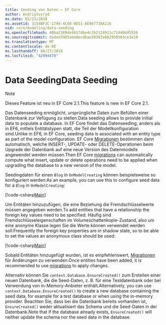 ```yaml
---
title: Seeding von Daten – EF Core
author: AndriySvyryd
ms.date: 02/23/2018
ms.assetid: 3154BF3C-1749-4C60-8D51-AE86773AA116
uid: core/modeling/data-seeding
ms.openlocfilehash: 48ba2389de4b57dbe4c2b2124911c71440d45556
ms.sourcegitcommit: dadee5905ada9ecdbae28363a682950383ce3e10
ms.translationtype: MT
ms.contentlocale: de-DE
ms.lasthandoff: 08/27/2018
ms.locfileid: "42994478"
---
```

# <a name="data-seeding"></a><span data-ttu-id="be9ed-102">Data Seeding</span><span class="sxs-lookup"><span data-stu-id="be9ed-102">Data Seeding</span></span>

> [!NOTE]  
> <span data-ttu-id="be9ed-103">Dieses Feature ist neu in EF Core 2.1.</span><span class="sxs-lookup"><span data-stu-id="be9ed-103">This feature is new in EF Core 2.1.</span></span>

<span data-ttu-id="be9ed-104">Das Datenseeding ermöglicht, ursprüngliche Daten zum Befüllen einer Datenbank zur Vefügung zu stellen.</span><span class="sxs-lookup"><span data-stu-id="be9ed-104">Data seeding allows to provide initial data to populate a database.</span></span> <span data-ttu-id="be9ed-105">In EF Core findet das Datenseeding, anders als in EF6, mittels Entitätstypen statt, die Teil der Modellkonfiguration sind.</span><span class="sxs-lookup"><span data-stu-id="be9ed-105">Unlike in EF6, in EF Core, seeding data is associated with an entity type as part of the model configuration.</span></span> <span data-ttu-id="be9ed-106">EF Core [Migrationen](xref:core/managing-schemas/migrations/index) bestimmen dann automatisch, welche INSERT-, UPDATE- oder DELETE-Operationen beim Upgrade der Datenbank auf eine neue Version des Datenmodells angewendet werden müssen.</span><span class="sxs-lookup"><span data-stu-id="be9ed-106">Then EF Core [migrations](xref:core/managing-schemas/migrations/index) can automatically compute what insert, update or delete operations need to be applied when upgrading the database to a new version of the model.</span></span>

<span data-ttu-id="be9ed-107">Seedingdaten für einen `Blog` in `OnModelCreating` können beispielsweise so konfiguriert werden:</span><span class="sxs-lookup"><span data-stu-id="be9ed-107">As an example, you can use this to configure seed data for a `Blog` in `OnModelCreating`:</span></span>

[!code-csharp[Main](../../../samples/core/DataSeeding/DataSeedingContext.cs?name=BlogSeed)]

<span data-ttu-id="be9ed-108">Um Entitäten hinzuzufügen, die eine Beziehung die Fremdschlüsselwerte müssen angegeben werden.</span><span class="sxs-lookup"><span data-stu-id="be9ed-108">To add entities that have a relationship the foreign key values need to be specified.</span></span> <span data-ttu-id="be9ed-109">Häufig sind Fremdschlüsseleigenschaften im Volumeschattenkopie-Zustand, also um eine anonyme Klasse legen Sie die Werte können verwendet werden soll:</span><span class="sxs-lookup"><span data-stu-id="be9ed-109">Frequently the foreign key properties are in shadow state, so to be able to set the values an anonymous class should be used:</span></span>

[!code-csharp[Main](../../../samples/core/DataSeeding/DataSeedingContext.cs?name=PostSeed)]

<span data-ttu-id="be9ed-110">Sobald Entitäten hinzugefügt wurden, ist es empfehlenswert, [Migrationen](xref:core/managing-schemas/migrations/index) für Änderungen zu verwenden.</span><span class="sxs-lookup"><span data-stu-id="be9ed-110">Once entities have been added, it is recommended to use [migrations](xref:core/managing-schemas/migrations/index) to apply changes.</span></span> 

<span data-ttu-id="be9ed-111">Alternativ können Sie `context.Database.EnsureCreated()` zum Erstellen einer neuen Datenbank, die die Seed-Daten, z. B. für eine Testdatenbank oder bei Verwendung von in-Memory-Anbieter enthält.</span><span class="sxs-lookup"><span data-stu-id="be9ed-111">Alternatively, you can use `context.Database.EnsureCreated()` to create a new database containing the seed data, for example for a test database or when using the in-memory provider.</span></span> <span data-ttu-id="be9ed-112">Beachten Sie, dass bei die Datenbank bereits vorhanden ist, `EnsureCreated()` weder aktualisiert das Schema und die Seed-Daten in der Datenbank.</span><span class="sxs-lookup"><span data-stu-id="be9ed-112">Note that if the database already exists, `EnsureCreated()` will neither update the schema nor the seed data in the database.</span></span>
